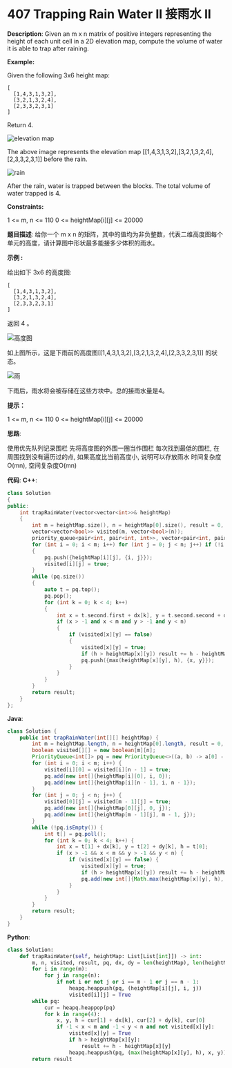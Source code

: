 # 407 Trapping Rain Water II 接雨水 II

__Description__:
Given an m x n matrix of positive integers representing the height of each unit cell in a 2D elevation map, compute the volume of water it is able to trap after raining.

__Example:__

Given the following 3x6 height map:

```text
[
  [1,4,3,1,3,2],
  [3,2,1,3,2,4],
  [2,3,3,2,3,1]
]
```

Return 4.

![elevation map](https://assets.leetcode-cn.com/aliyun-lc-upload/uploads/2018/10/12/rainwater_empty.png)

The above image represents the elevation map [[1,4,3,1,3,2],[3,2,1,3,2,4],[2,3,3,2,3,1]] before the rain.

![rain](https://assets.leetcode-cn.com/aliyun-lc-upload/uploads/2018/10/12/rainwater_fill.png)

After the rain, water is trapped between the blocks. The total volume of water trapped is 4.

__Constraints:__

1 <= m, n <= 110
0 <= heightMap[i][j] <= 20000

__题目描述__:
给你一个 m x n 的矩阵，其中的值均为非负整数，代表二维高度图每个单元的高度，请计算图中形状最多能接多少体积的雨水。

__示例 :__

给出如下 3x6 的高度图:

```text
[
  [1,4,3,1,3,2],
  [3,2,1,3,2,4],
  [2,3,3,2,3,1]
]
```

返回 4 。

![高度图](https://assets.leetcode-cn.com/aliyun-lc-upload/uploads/2018/10/12/rainwater_empty.png)

如上图所示，这是下雨前的高度图[[1,4,3,1,3,2],[3,2,1,3,2,4],[2,3,3,2,3,1]] 的状态。

![雨](https://assets.leetcode-cn.com/aliyun-lc-upload/uploads/2018/10/12/rainwater_fill.png)

下雨后，雨水将会被存储在这些方块中。总的接雨水量是4。

__提示：__

1 <= m, n <= 110
0 <= heightMap[i][j] <= 20000

__思路__:

使用优先队列记录围栏
先将高度图的外围一圈当作围栏
每次找到最低的围栏, 在周围找到没有遍历过的点, 如果高度比当前高度小, 说明可以存放雨水
时间复杂度O(mn), 空间复杂度O(mn)

__代码__:
__C++__:

```C++
class Solution 
{
public:
    int trapRainWater(vector<vector<int>>& heightMap) 
    {
        int m = heightMap.size(), n = heightMap[0].size(), result = 0, dx[] = {-1, 0, 1, 0}, dy[] = {0, 1, 0, -1};
        vector<vector<bool>> visited(m, vector<bool>(n));
        priority_queue<pair<int, pair<int, int>>, vector<pair<int, pair<int, int>>>, greater<pair<int, pair<int, int>>>> pq;
        for (int i = 0; i < m; i++) for (int j = 0; j < n; j++) if (!i or !j or i == m - 1 or j == n - 1)
        {
            pq.push({heightMap[i][j], {i, j}});
            visited[i][j] = true;
        }
        while (pq.size())
        {
            auto t = pq.top();
            pq.pop();
            for (int k = 0; k < 4; k++)
            {
                int x = t.second.first + dx[k], y = t.second.second + dy[k], h = t.first;
                if (x > -1 and x < m and y > -1 and y < n)
                {
                    if (visited[x][y] == false)
                    {
                        visited[x][y] = true;
                        if (h > heightMap[x][y]) result += h - heightMap[x][y];
                        pq.push({max(heightMap[x][y], h), {x, y}});
                    }
                }
            }
        }
        return result;
    }
};
```

__Java__:

```Java
class Solution {
    public int trapRainWater(int[][] heightMap) {
        int m = heightMap.length, n = heightMap[0].length, result = 0, dx[] = new int[]{-1, 0, 1, 0}, dy[] = new int[]{0, 1, 0, -1};
        boolean visited[][] = new boolean[m][n];
        PriorityQueue<int[]> pq = new PriorityQueue<>((a, b) -> a[0] - b[0]);
        for (int i = 0; i < m; i++) {
            visited[i][0] = visited[i][n - 1] = true;
            pq.add(new int[]{heightMap[i][0], i, 0});
            pq.add(new int[]{heightMap[i][n - 1], i, n - 1});
        }
        for (int j = 0; j < n; j++) {
            visited[0][j] = visited[m - 1][j] = true;
            pq.add(new int[]{heightMap[0][j], 0, j});
            pq.add(new int[]{heightMap[m - 1][j], m - 1, j});
        }
        while (!pq.isEmpty()) {
            int t[] = pq.poll();
            for (int k = 0; k < 4; k++) {
                int x = t[1] + dx[k], y = t[2] + dy[k], h = t[0];
                if (x > -1 && x < m && y > -1 && y < n) {
                    if (visited[x][y] == false) {
                        visited[x][y] = true;
                        if (h > heightMap[x][y]) result += h - heightMap[x][y];
                        pq.add(new int[]{Math.max(heightMap[x][y], h), x, y});
                    }
                }
            }
        }
        return result;
    }
}
```

__Python__:

```Python
class Solution:
    def trapRainWater(self, heightMap: List[List[int]]) -> int:
        m, n, visited, result, pq, dx, dy = len(heightMap), len(heightMap[0]), [[False] * len(heightMap[0]) for _ in range(len(heightMap))], 0, [], [1, 0, -1, 0], [0, 1, 0, -1]
        for i in range(m):
            for j in range(n):
                if not i or not j or i == m - 1 or j == n - 1:
                    heapq.heappush(pq, (heightMap[i][j], i, j))
                    visited[i][j] = True
        while pq:
            cur = heapq.heappop(pq)
            for k in range(4):
                x, y, h = cur[1] + dx[k], cur[2] + dy[k], cur[0]
                if -1 < x < m and -1 < y < n and not visited[x][y]:
                    visited[x][y] = True
                    if h > heightMap[x][y]:
                        result += h - heightMap[x][y]
                    heapq.heappush(pq, (max(heightMap[x][y], h), x, y))
        return result
```
